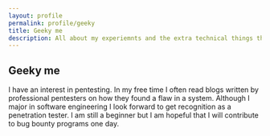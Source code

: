 ```yaml
---
layout: profile
permalink: profile/geeky
title: Geeky me
description: All about my experiemnts and the extra technical things that I do.
---
```


## Geeky me

I have an interest in pentesting. In my free time I often read blogs written by professional pentesters on how they found a flaw in a system. Although I major in software engineering I look forward to get recognition as a penetration tester. I am still a beginner but I am hopeful that I will contribute to bug bounty programs one day.
